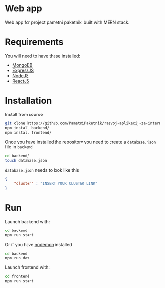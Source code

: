 # Web app

Web app for project pametni paketnik, built with MERN stack.

# Requirements

You will need to have these installed:
- <a href="https://www.mongodb.com/">MongoDB</a>
- <a href="https://expressjs.com/">ExpressJS</a>
- <a href="https://nodejs.org/en">NodeJS</a>
- <a href="https://react.dev/">ReactJS</a>

# Installation

Install from source
```bash
git clone https://github.com/PametniPaketnik/razvoj-aplikacij-za-internet
npm install backend/
npm install frontend/
```

Once you have installed the repository you need to create a `database.json` file in `backend`
```bash
cd backend/
touch database.json
```

`database.json` needs to look like this
```json
{
    "cluster" : "INSERT YOUR CLUSTER LINK"
}
```

# Run

Launch backend with:
```bash
cd backend
npm run start
```

Or if you have <a href="https://www.npmjs.com/package/nodemon">nodemon</a> installed
```bash
cd backend
npm run dev
```

Launch frontend with:
```bash
cd frontend
npm run start
```

